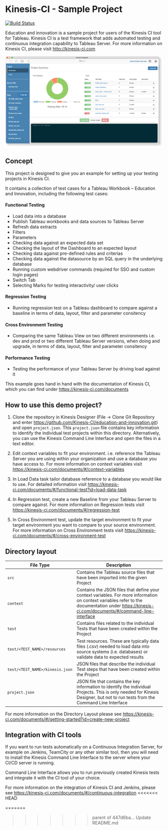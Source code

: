 # Kinesis-CI - Sample Project

[![Build Status](http://jenkins.kinesis-ci.com:8081/buildStatus/icon?job=GitHub_-_Education_and_Innovation)](http://jenkins.kinesis-ci.com:8081/job/GitHub_-_Education_and_Innovation)

Education and innovation is a sample project for users of the Kinesis CI tool for Tableau.
Kinesis CI is a test framework that adds automated testing and continuous integration capability to Tableau Server.
For more information on Kinesis CI, please visit http://kinesis-ci.com

![screenshot](/screenshot.png)

## Concept

This project is designed to give you an example for setting up your testing projects in Kinesis CI.

It contains a collection of test cases for a Tableau Workbook – Education and Innovation,
including the following test cases:

#### Functional Testing
-	Load data into a database
-	Publish Tableau workbooks and data sources to Tableau Server
-	Refresh data extracts
-	Filters
-	Parameters
-	Checking data against an expected data set
-	Checking the layout of the Dashboard to an expected layout
-	Checking data against pre-defined rules and criterias
-	Checking data against the datasource by an SQL query in the underlying database
-	Running custom webdriver commands (required for SSO and custom login pages)
-	Switch Tab
-   Selecting Marks for testing interactivity/ user clicks

#### Regression Testing
-   Running regression test on a Tableau dashboard to compare against a baseline in terms of data, layout, filter and parameter consitency

#### Cross Environment Testing
-   Comparing the same Tableau View on two different environments i.e. dev and prod or two different Tableau Server versions, when doing and upgrade, in terms of data, layout, filter and parameter consitency

#### Performance Testing
-   Testing the performance of your Tableau Server by driving load against it


This example goes hand in hand with the documentation of Kinesis CI, which you can find under https://kinesis-ci.com/documents


## How to use this demo project?

1.	Clone the repository in Kinesis Designer (File -> Clone Git Repository and enter https://github.com/Kinesis-CI/education-and-innovation.git) and open ``project.json``. This ``project.json`` file contains key
information to identify the individual test projects within this directory.
Alternatively, you can use the Kinesis Command Line Interface and open the files in a text editor.

2.	Edit context variables to fit your environment. i.e. reference the Tableau Server you are using within your organization and use a database you have access to. For more information on context variables visit
https://kinesis-ci.com/documents/#/context-variables

3.	In Load Data task tailor database reference to a database you would like to use. For detailed information visit https://kinesis-ci.com/documents/#/functional-test?id=load-data-task

4.  In Regression test, create a new Baseline from your Tableau Server to compare against. For more information on Regression tests visit https://kinesis-ci.com/documents/#/regression-test

5.  In Cross Environment test, update the target environment to fit your target environment you want to compare to your source environment. For more information on Cross Environment tests visit https://kinesis-ci.com/documents/#/cross-environment-test

## Directory layout

File Type    | Description
------------ | --------------
``src`` | Contains the Tableau source files that have been imported into the given Project
``context`` | Contains the JSON files that define your context variables. For more information on context variables refer to the documentation under  https://kinesis-ci.com/documents/#/command-line-interface
``test`` | Contains files related to the individual Tests that have been created within the Project
``test/<TEST_NAME>/resources`` | Test resources. These are typically data files (.csv) needed to load data into source systems (i.e. databases) or validate data to expected results
``test/<TEST_NAME>/kinesis.json`` | JSON files that describe the individual Test steps that have been created within the Project
``project.json`` | JSON file that contains the key information to identify the individual Projects. This is only needed for Kinesis Designer, but not to run tests from the Command Line Interface

For more information on the Directory Layout please see https://kinesis-ci.com/documents/#/getting-started?id=create-new-project

## Integration with CI tools

If you want to run tests automatically on a Continuous Integration Server, for example on Jenkins, TeamCity or any other similar tool, then you will need to install the Kinesis Command Line Interface to the server where your CI/CD server is running.

Command Line Interface allows you to run previously created Kinesis tests and integrate it with the CI tool of your choice.

For more information on the integration of Kinesis CI and Jenkins, please see https://kinesis-ci.com/documents/#/continuous-integration
<<<<<<< HEAD


=======
>>>>>>> parent of 447d6ba... Update README.md

